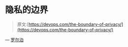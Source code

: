 # 隐私的边界

> 原文:[https://devops.com/the-boundary-of-privacy/](https://devops.com/the-boundary-of-privacy/)

— [罗尔泊](https://devops.com/author/breselman/)
